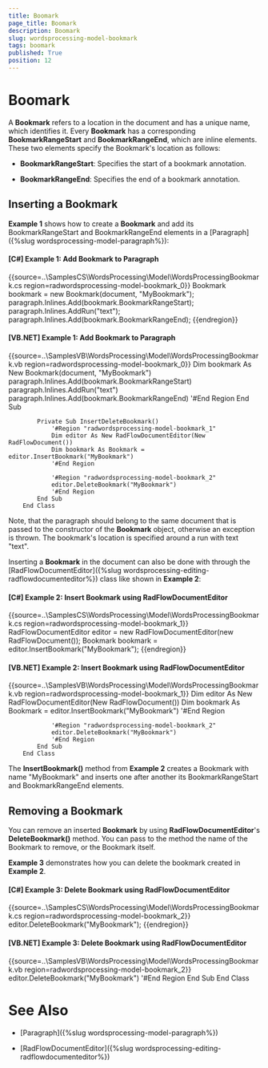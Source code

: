 ```yaml
---
title: Boomark
page_title: Boomark
description: Boomark
slug: wordsprocessing-model-bookmark
tags: boomark
published: True
position: 12
---
```


# Boomark



A __Bookmark__ refers to a location in the document and has a unique name, which identifies it. Every __Bookmark__ has a corresponding __BookmarkRangeStart__ and __BookmarkRangeEnd__, which are inline elements. These two elements specify the Bookmark's location as follows:
      

* __BookmarkRangeStart__: Specifies the start of a bookmark annotation.
          

* __BookmarkRangeEnd__: Specifies the end of a bookmark annotation.
          

## Inserting a Bookmark

__Example 1__ shows how to create a __Bookmark__ and add its BookmarkRangeStart and BookmarkRangeEnd elements in a [Paragraph]({%slug wordsprocessing-model-paragraph%}):
        

#### __[C#] Example 1: Add Bookmark to Paragraph__

{{source=..\SamplesCS\WordsProcessing\Model\WordsProcessingBookmark.cs region=radwordsprocessing-model-bookmark_0}}
	            Bookmark bookmark = new Bookmark(document, "MyBookmark");
	            paragraph.Inlines.Add(bookmark.BookmarkRangeStart);
	            paragraph.Inlines.AddRun("text");
	            paragraph.Inlines.Add(bookmark.BookmarkRangeEnd);
	{{endregion}}



#### __[VB.NET] Example 1: Add Bookmark to Paragraph__

{{source=..\SamplesVB\WordsProcessing\Model\WordsProcessingBookmark.vb region=radwordsprocessing-model-bookmark_0}}
	            Dim bookmark As New Bookmark(document, "MyBookmark")
	            paragraph.Inlines.Add(bookmark.BookmarkRangeStart)
	            paragraph.Inlines.AddRun("text")
	            paragraph.Inlines.Add(bookmark.BookmarkRangeEnd)
	            '#End Region
	        End Sub
	
	        Private Sub InsertDeleteBookmark()
	            '#Region "radwordsprocessing-model-bookmark_1"
	            Dim editor As New RadFlowDocumentEditor(New RadFlowDocument())
	            Dim bookmark As Bookmark = editor.InsertBookmark("MyBookmark")
	            '#End Region
	
	            '#Region "radwordsprocessing-model-bookmark_2"
	            editor.DeleteBookmark("MyBookmark")
	            '#End Region
	        End Sub
	    End Class



Note, that the paragraph should belong to the same document that is passed to the constructor of the __Bookmark__ object, otherwise an exception is thrown. The bookmark's location is specified around a run with text "text".
        

Inserting a __Bookmark__ in the document can also be done with through the [RadFlowDocumentEditor]({%slug wordsprocessing-editing-radflowdocumenteditor%}) class like shown in __Example 2__:
        

#### __[C#] Example 2: Insert Bookmark using RadFlowDocumentEditor__

{{source=..\SamplesCS\WordsProcessing\Model\WordsProcessingBookmark.cs region=radwordsprocessing-model-bookmark_1}}
	            RadFlowDocumentEditor editor = new RadFlowDocumentEditor(new RadFlowDocument());
	            Bookmark bookmark = editor.InsertBookmark("MyBookmark");
	{{endregion}}



#### __[VB.NET] Example 2: Insert Bookmark using RadFlowDocumentEditor__

{{source=..\SamplesVB\WordsProcessing\Model\WordsProcessingBookmark.vb region=radwordsprocessing-model-bookmark_1}}
	            Dim editor As New RadFlowDocumentEditor(New RadFlowDocument())
	            Dim bookmark As Bookmark = editor.InsertBookmark("MyBookmark")
	            '#End Region
	
	            '#Region "radwordsprocessing-model-bookmark_2"
	            editor.DeleteBookmark("MyBookmark")
	            '#End Region
	        End Sub
	    End Class



The __InsertBookmark()__ method from __Example 2__ creates a Bookmark with name "MyBookmark" and inserts one after another its BookmarkRangeStart and BookmarkRangeEnd elements.
        

## Removing a Bookmark 

You can remove an inserted __Bookmark__ by using __RadFlowDocumentEditor__'s __DeleteBookmark()__ method. You can pass to the method the name of the Bookmark to remove, or the Bookmark itself.
        

__Example 3__ demonstrates how you can delete the bookmark created in __Example 2__.
        

#### __[C#] Example 3: Delete Bookmark using RadFlowDocumentEditor__

{{source=..\SamplesCS\WordsProcessing\Model\WordsProcessingBookmark.cs region=radwordsprocessing-model-bookmark_2}}
	            editor.DeleteBookmark("MyBookmark");
	{{endregion}}



#### __[VB.NET] Example 3: Delete Bookmark using RadFlowDocumentEditor__

{{source=..\SamplesVB\WordsProcessing\Model\WordsProcessingBookmark.vb region=radwordsprocessing-model-bookmark_2}}
	            editor.DeleteBookmark("MyBookmark")
	            '#End Region
	        End Sub
	    End Class



# See Also

 * [Paragraph]({%slug wordsprocessing-model-paragraph%})

 * [RadFlowDocumentEditor]({%slug wordsprocessing-editing-radflowdocumenteditor%})
